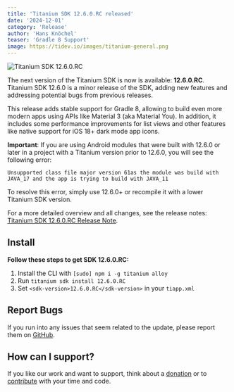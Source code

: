 ```yaml
---
title: 'Titanium SDK 12.6.0.RC released'
date: '2024-12-01'
category: 'Release'
author: 'Hans Knöchel'
teaser: 'Gradle 8 Support'
image: https://tidev.io/images/titanium-general.png
---
```


![Titanium SDK 12.6.0.RC](/images/titanium-general.png)

The next version of the Titanium SDK is now is available: <b>12.6.0.RC</b>. Titanium SDK 12.6.0 is a minor
release of the SDK, adding new features and addressing potential bugs from previous releases.

This release adds stable support for Gradle 8, allowing to build even more modern apps using APIs like Material 3
(aka Material You). In addition, it includes some performance improvements for list views and other features like
native support for iOS 18+ dark mode app icons.

**Important**: If you are using Android modules that were built with 12.6.0 or later in a project with a Titanium version prior to 12.6.0, you will see the following error:
```
Unsupported class file major version 61as the module was build with JAVA_17 and the app is trying to build with JAVA_11
```
To resolve this error, simply use 12.6.0+ or recompile it with a lower Titanium SDK version. 

For a more detailed overview and all changes, see the release notes: [Titanium SDK 12.6.0.RC Release Note](https://titaniumsdk.com/guide/Titanium_SDK/Titanium_SDK_Release_Notes/Titanium_SDK_Release_Notes_12.x/Titanium_SDK_12.6.0.RC_Release_Note.html).

## Install

**Follow these steps to get SDK 12.6.0.RC:**

1. Install the CLI with `[sudo] npm i -g titanium alloy`
2. Run `titanium sdk install 12.6.0.RC`
3. Set `<sdk-version>12.6.0.RC</sdk-version>` in your `tiapp.xml`

## Report Bugs

If you run into any issues that seem related to the update, please report them on [GitHub](https://github.com/tidev/titanium-sdk/issues).

## How can I support?

If you like our work and want to support, think about a [donation](/donate) or to [contribute](/contribute) with your time and code.
